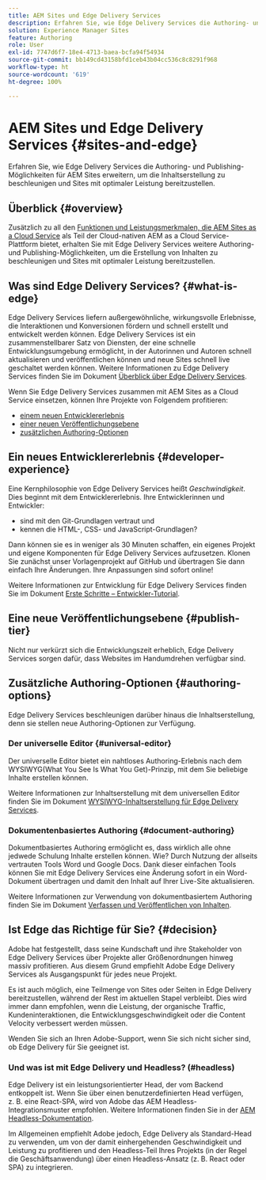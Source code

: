 ```yaml
---
title: AEM Sites und Edge Delivery Services
description: Erfahren Sie, wie Edge Delivery Services die Authoring- und Publishing-Möglichkeiten für AEM Sites erweitern, um die Inhaltserstellung zu beschleunigen und Sites mit optimaler Leistung bereitzustellen.
solution: Experience Manager Sites
feature: Authoring
role: User
exl-id: 7747d6f7-18e4-4713-baea-bcfa94f54934
source-git-commit: bb149cd43158bfd1ceb43b04cc536c8c8291f968
workflow-type: ht
source-wordcount: '619'
ht-degree: 100%

---
```


# AEM Sites und Edge Delivery Services {#sites-and-edge}

Erfahren Sie, wie Edge Delivery Services die Authoring- und Publishing-Möglichkeiten für AEM Sites erweitern, um die Inhaltserstellung zu beschleunigen und Sites mit optimaler Leistung bereitzustellen.

## Überblick {#overview}

Zusätzlich zu all den [Funktionen und Leistungsmerkmalen, die AEM Sites as a Cloud Service](/help/sites-cloud/sites-cloud-changes.md) als Teil der Cloud-nativen AEM as a Cloud Service-Plattform bietet, erhalten Sie mit Edge Delivery Services weitere Authoring- und Publishing-Möglichkeiten, um die Erstellung von Inhalten zu beschleunigen und Sites mit optimaler Leistung bereitzustellen.

## Was sind Edge Delivery Services? {#what-is-edge}

Edge Delivery Services liefern außergewöhnliche, wirkungsvolle Erlebnisse, die Interaktionen und Konversionen fördern und schnell erstellt und entwickelt werden können. Edge Delivery Services ist ein zusammenstellbarer Satz von Diensten, der eine schnelle Entwicklungsumgebung ermöglicht, in der Autorinnen und Autoren schnell aktualisieren und veröffentlichen können und neue Sites schnell live geschaltet werden können. Weitere Informationen zu Edge Delivery Services finden Sie im Dokument [Überblick über Edge Delivery Services](/help/edge/overview.md).

Wenn Sie Edge Delivery Services zusammen mit AEM Sites as a Cloud Service einsetzen, können Ihre Projekte von Folgendem profitieren:

* [einem neuen Entwicklererlebnis](#developer-experience)
* [einer neuen Veröffentlichungsebene](#publish-tier)
* [zusätzlichen Authoring-Optionen](#authoring-options)

## Ein neues Entwicklererlebnis {#developer-experience}

Eine Kernphilosophie von Edge Delivery Services heißt *Geschwindigkeit*. Dies beginnt mit dem Entwicklererlebnis. Ihre Entwicklerinnen und Entwickler:

* sind mit den Git-Grundlagen vertraut und
* kennen die HTML-, CSS- und JavaScript-Grundlagen?

Dann können sie es in weniger als 30 Minuten schaffen, ein eigenes Projekt und eigene Komponenten für Edge Delivery Services aufzusetzen. Klonen Sie zunächst unser Vorlagenprojekt auf GitHub und übertragen Sie dann einfach Ihre Änderungen. Ihre Anpassungen sind sofort online!

Weitere Informationen zur Entwicklung für Edge Delivery Services finden Sie im Dokument [Erste Schritte – Entwickler-Tutorial](https://www.aem.live/developer/tutorial).

## Eine neue Veröffentlichungsebene {#publish-tier}

Nicht nur verkürzt sich die Entwicklungszeit erheblich, Edge Delivery Services sorgen dafür, dass Websites im Handumdrehen verfügbar sind.

## Zusätzliche Authoring-Optionen {#authoring-options}

Edge Delivery Services beschleunigen darüber hinaus die Inhaltserstellung, denn sie stellen neue Authoring-Optionen zur Verfügung.

### Der universelle Editor {#universal-editor}

Der universelle Editor bietet ein nahtloses Authoring-Erlebnis nach dem WYSIWYG(What You See Is What You Get)-Prinzip, mit dem Sie beliebige Inhalte erstellen können.

Weitere Informationen zur Inhaltserstellung mit dem universellen Editor finden Sie im Dokument [WYSIWYG-Inhaltserstellung für Edge Delivery Services](https://www.aem.live/docs/aem-authoring).

### Dokumentenbasiertes Authoring {#document-authoring}

Dokumentbasiertes Authoring ermöglicht es, dass wirklich alle ohne jedwede Schulung Inhalte erstellen können. Wie? Durch Nutzung der allseits vertrauten Tools Word und Google Docs. Dank dieser einfachen Tools können Sie mit Edge Delivery Services eine Änderung sofort in ein Word-Dokument übertragen und damit den Inhalt auf Ihrer Live-Site aktualisieren.

Weitere Informationen zur Verwendung von dokumentbasiertem Authoring finden Sie im Dokument [Verfassen und Veröffentlichen von Inhalten](https://www.aem.live/docs/authoring).

## Ist Edge das Richtige für Sie? {#decision}

Adobe hat festgestellt, dass seine Kundschaft und ihre Stakeholder von Edge Delivery Services über Projekte aller Größenordnungen hinweg massiv profitieren. Aus diesem Grund empfiehlt Adobe Edge Delivery Services als Ausgangspunkt für jedes neue Projekt.

Es ist auch möglich, eine Teilmenge von Sites oder Seiten in Edge Delivery bereitzustellen, während der Rest im aktuellen Stapel verbleibt. Dies wird immer dann empfohlen, wenn die Leistung, der organische Traffic, Kundeninteraktionen, die Entwicklungsgeschwindigkeit oder die Content Velocity verbessert werden müssen.

Wenden Sie sich an Ihren Adobe-Support, wenn Sie sich nicht sicher sind, ob Edge Delivery für Sie geeignet ist.

### Und was ist mit Edge Delivery und Headless? (#headless)

Edge Delivery ist ein leistungsorientierter Head, der vom Backend entkoppelt ist. Wenn Sie über einen benutzerdefinierten Head verfügen, z. B. eine React-SPA, wird von Adobe das AEM Headless-Integrationsmuster empfohlen. Weitere Informationen finden Sie in der [AEM Headless-Dokumentation](/help/headless/introduction.md).

Im Allgemeinen empfiehlt Adobe jedoch, Edge Delivery als Standard-Head zu verwenden, um von der damit einhergehenden Geschwindigkeit und Leistung zu profitieren und den Headless-Teil Ihres Projekts (in der Regel die Geschäftsanwendung) über einen Headless-Ansatz (z. B. React oder SPA) zu integrieren.
